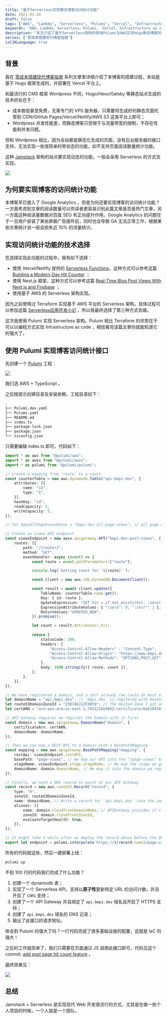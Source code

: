 ```yaml
---
title: "基于Serverless实现静态博客访问统计功能"
date: 2021-01-24
draft: false
tags: ["AWS", "Lambda", "Serverless", "Pulumi", "Vercel", "Infrastructure as code", "无服务器架构", "Hugo", "独立博客", "个人博客", "技术博客"]
keywords: "AWS、Lambda、Serverless、Pulumi、 Vercel、Infrastructure as code、无服务器架构、Hugo、独立博客、个人博客、技术博客"
description: "本文介绍了基于Serverless架构的使用Pulumi与AWS实现Hugo静态博客的访问统计功能。"
series: ["零成本搭建现代博客指南"]
isCJKLanguage: true
---
```


## 背景

我在 [零成本搭建现代博客指南](/series/零成本搭建现代博客指南/) 系列文章里详细介绍了本博客的搭建过程，本站是基于 Hugo 框架生成的，并部署在 Vercel 平台上。

和最流行的 CMS 框架 Wordpress 不同，Hugo/Hexo/Gatsby 等静态站点生成的技术好处在于：

- 成本极低甚至免费，无需专门的 VPS 服务器，只需要将生成好的静态页面托管到 CDN/GitHub Pages/Vercel/Netlify/AWS S3 这类平台上即可；
- Wordpress 并发性能差，而静态博客只受限于与流量带宽的限制，不存在性能和并发问题。

但和 Wordpress 相比，因为全站都是静态化生成的页面，没有后台服务器的接口支持，无法实现一些很简单的带状态的功能，如不支持页面阅读数量统计功能。

这种 [Jamstack](https://jamstack.org/) 架构的站点要实现动态的功能，一般会采用 Serverless 的方式去实现。

![](https://img.bmpi.dev/84527ff9-9fa8-ecbf-63e9-bbfd77712c4a.png)

## 为何要实现博客的访问统计功能

本博客早已接入了 Google Analytics ，但是为何还要实现博客的访问统计功能？一方面考虑到文章的阅读数量可以供读者更容易识别此篇文章是否是热门文章，另一方面这种阅读量数据对百度 SEO 有正向提升作用。Google Analytics 的问题在于一旦用户安装了某些屏蔽广告插件后，同时也会导致 GA 无法正常工作，根据某些文章统计说一般会损失近 10% 的流量统计。

## 实现访问统计功能的技术选择

在选择实现此功能的过程中，我有如下选择：

- 使用 Vercel/Netlify 提供的 [Serverless Functions](https://vercel.com/docs/serverless-functions/introduction)，这种方式可以参考这篇 [Building a Modern-Day Hit Counter](https://www.joshwcomeau.com/react/serverless-hit-counter/) ；
- 使用 Next.js 框架，这种方式可以参考这篇 [Real-Time Blog Post Views With Next.js and Firebase](https://leerob.io/blog/real-time-post-views) ；
- 使用基于 AWS 的 Serverless 架构实现。

因为之前使用过 Terraform 实现基于 AWS 平台的 Serverless 架构，具体过程可以参加这篇 [Serverless应用开发小记](/dev/guide-to-serverless/) ，所以我最终选择了第三种方式去做。

这次我使用 Pulumi 实现 Serverless 架构。Pulumi 相比 Terraform 的优势在于可以以编程方式实现 Infrastructure as code ，相信看完该篇文章你就能知道它的强大了。

## 使用 Pulumi 实现博客访问统计接口

先创建一个 [Pulumi](https://www.pulumi.com/) 工程：

![](https://img.bmpi.dev/a923b2bd-13bf-4e24-402d-dc6104b92048.png)

我们选 AWS + TypeScript 。

之后按提示创建目录及安装依赖，工程目录如下：

```bash
.
├── Pulumi.dev.yaml
├── Pulumi.yaml
├── README.md
├── index.ts
├── package-lock.json
├── package.json
└── tsconfig.json
```

只需要编辑 index.ts 即可，代码如下：

```ts
import * as aws from "@pulumi/aws";
import * as awsx from "@pulumi/awsx";
import * as pulumi from "@pulumi/pulumi";

// Create a mapping from 'route' to a count
const counterTable = new aws.dynamodb.Table("api-bmpi-dev", {
    attributes: [{
        name: "id",
        type: "S",
    }],
    hashKey: "id",
    readCapacity: 5,
    writeCapacity: 5,
});

// let bmpiAllPageViewsRoute = "bmpi-dev-all-page-views"; // all page views key

// Create an views API endpoint
const viewsEndpoint = new awsx.apigateway.API("bmpi-dev-post-views", {
    routes: [{
        path: "/{route+}",
        method: "GET",
        eventHandler: async (event) => {
            const route = event.pathParameters!["route"];

            console.log(`Getting count for '${route}'`);

            const client = new aws.sdk.DynamoDB.DocumentClient();

            const result = await client.update({
                TableName: counterTable.name.get(),
                Key: { id: route },
                UpdateExpression: "SET hit = if_not_exists(hit, :zero) + :incr",
                ExpressionAttributeValues: { ":zero": 0, ":incr": 1 },
                ReturnValues:"UPDATED_NEW",
            }).promise();

            let count = result.Attributes!.hit;
            
            return {
                statusCode: 200,
                headers: {
                    "Access-Control-Allow-Headers" : "Content-Type",
                    "Access-Control-Allow-Origin": "https://www.bmpi.dev",
                    "Access-Control-Allow-Methods": "OPTIONS,POST,GET"
                },
                body: JSON.stringify({ route, count }),
            };
        },
    }],
});

// We have registered a domain, and a cert already (we could do most of this with Pulumi as well if we wanted!)
let domainName = "api.bmpi.dev"; // `bmpi.dev` is regitered with Route53 
let route53DomainZoneId = "Z3D746J1ZFXBYQ"; // The Hosted Zone I got when I registered `lukestestapp.net`
let certARN = "arn:aws:acm:us-east-1:745121664662:certificate/6e610430-46c8-4884-a1f7-471be45decf4"; // ACM cert for `*.bmpi.dev`

// API Gateway requires we register the Domain with it first
const domain = new aws.apigateway.DomainName("domain", {
    certificateArn: certARN,
    domainName: domainName,
});

// Then we can map a REST API to a domain with a BasePathMapping
const mapping = new aws.apigateway.BasePathMapping("mapping", {
    restApi: viewsEndpoint.restAPI,
    basePath: "page-views", // We map our API into the "/page-views" base path
    stageName: viewsEndpoint.stage.stageName, // We map the stage we got for free with `.x.API` above
    domainName: domain.domainName, // We map it into the domain we registered above
});

// Finally, we need a DNS reocrd to point at our API Gateway
const record = new aws.route53.Record("record", {
    type: "A",
    zoneId: route53DomainZoneId,
    name: domainName, // Write a record for `api.bmpi.dev` into the zone for `bmpi.dev`
    aliases: [{
        name: domain.cloudfrontDomainName, // APIGateway provides it's own CloudFront distribution we can point at...
        zoneId: domain.cloudfrontZoneId,
        evaluateTargetHealth: true,
    }],
});

// It might take a while after we deploy the record above before the DNS propagates and allows us to resolve these URLs...
export let endpoint = pulumi.interpolate`https://${record.name}/page-views`;
```

所有的代码就这些，然后一键部署上线：

```bash
pulumi up
```

不到 100 行的代码我们完成了什么功能？

1. 创建一个 dynamodb 表；
2. 实现了一个 Serverless API，支持以**原子性**更新特定 URL 的访问计数，并且开启了 `CORS` 支持；
3. 创建了一个 API Gateway 并且绑定了 `api.bmpi.dev` 域名且开启了 HTTPS 支持；
4. 创建了 `api.bmpi.dev` 域名的 DNS 记录；
5. 输出了此接口的请求地址。

体会到 Pulumi 的强大了吗？一行代码完成了很多基础设施的配置，这就是 IaC 的强大！

之后的工作就简单了，我们只需要在页面通过 JS 调用此接口即可，代码见这个 commit: [add post page hit count feature](https://github.com/bmpi-dev/bmpi.dev/commit/a7cccfd7e9e25d7eed513b471a53d9327d738d0e) 。

最终效果见：

![](https://img.bmpi.dev/747c5497-bda7-fd39-2f2a-420ac7718c9e.png)

## 总结

Jamstack + Serverless 是实现现代 Web 开发很流行的方式，尤其是在做一些个人项目的时候，一个人就是一个团队。
